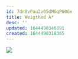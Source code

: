 ```yaml
---
id: 7dn8vPau2v05dMGqPG0Gx
title: Weigthed A*
desc: ''
updated: 1644490346391
created: 1644490318365
---
```

![](/assets/images/2022-02-10-11-52-21.png)


